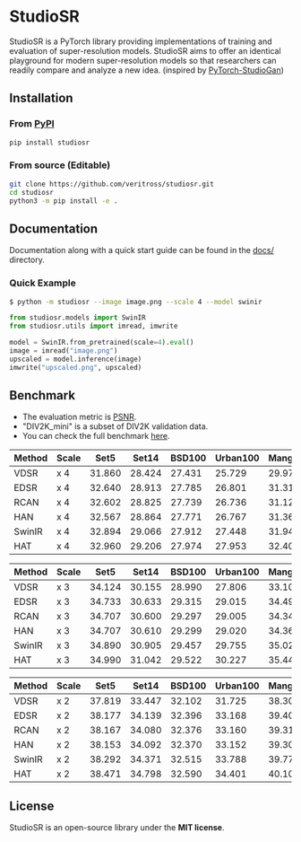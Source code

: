 # StudioSR
StudioSR is a PyTorch library providing implementations of training and evaluation of super-resolution models. StudioSR aims to offer an identical playground for modern super-resolution models so that researchers can readily compare and analyze a new idea. (inspired by [PyTorch-StudioGan](https://github.com/POSTECH-CVLab/PyTorch-StudioGAN))


## Installation

### From [PyPI](https://pypi.org/project/studiosr/)
```bash
pip install studiosr
```

### From source (Editable)
```bash
git clone https://github.com/veritross/studiosr.git
cd studiosr
python3 -m pip install -e .
```


## Documentation
Documentation along with a quick start guide can be found in the [docs/](./docs/) directory.

### Quick Example

```bash
$ python -m studiosr --image image.png --scale 4 --model swinir
```

```python
from studiosr.models import SwinIR
from studiosr.utils import imread, imwrite

model = SwinIR.from_pretrained(scale=4).eval()
image = imread("image.png")
upscaled = model.inference(image)
imwrite("upscaled.png", upscaled)
```


## Benchmark
- The evaluation metric is [PSNR](https://en.wikipedia.org/wiki/Peak_signal-to-noise_ratio).
- "DIV2K_mini" is a subset of DIV2K validation data.
- You can check the full benchmark [here](./docs/benchmark.md).

| Method | Scale | Set5   | Set14  | BSD100 | Urban100 | Manga109 | DIV2K_mini | Train |
| ------ | ----- | ------ | ------ | ------ | -------- | -------- | ---------- | -------- |
| VDSR   | x 4   | 31.860 | 28.424 | 27.431 | 25.729   | 29.973   | 34.188     | DF2K     |
| EDSR   | x 4   | 32.640 | 28.913 | 27.785 | 26.801   | 31.318   | 34.873     | DF2K     |
| RCAN   | x 4   | 32.602 | 28.825 | 27.739 | 26.736   | 31.127   | 34.916     | DIV2K    |
| HAN    | x 4   | 32.567 | 28.864 | 27.771 | 26.767   | 31.364   | 34.906     | DIV2K    |
| SwinIR | x 4   | 32.894 | 29.066 | 27.912 | 27.448   | 31.947   | 35.151     | DF2K     |
| HAT    | x 4   | 32.960 | 29.206 | 27.974 | 27.953   | 32.409   | 35.358     | DF2K     |

| Method | Scale | Set5   | Set14  | BSD100 | Urban100 | Manga109 | DIV2K_mini | Train |
| ------ | ----- | ------ | ------ | ------ | -------- | -------- | ---------- | -------- |
| VDSR   | x 3   | 34.124 | 30.155 | 28.990 | 27.806   | 33.109   | 30.338     | DF2K     |
| EDSR   | x 3   | 34.733 | 30.633 | 29.315 | 29.015   | 34.491   | 31.015     | DF2K     |
| RCAN   | x 3   | 34.707 | 30.600 | 29.297 | 29.005   | 34.340   | 31.033     | DIV2K    |
| HAN    | x 3   | 34.707 | 30.610 | 29.299 | 29.020   | 34.368   | 31.041     | DIV2K    |
| SwinIR | x 3   | 34.890 | 30.905 | 29.457 | 29.755   | 35.029   | 31.292     | DF2K     |
| HAT    | x 3   | 34.990 | 31.042 | 29.522 | 30.227   | 35.444   | 31.444     | DF2K     |

| Method | Scale | Set5   | Set14  | BSD100 | Urban100 | Manga109 | DIV2K_mini | Train |
| ------ | ----- | ------ | ------ | ------ | -------- | -------- | ---------- | -------- |
| VDSR   | x 2   | 37.819 | 33.447 | 32.102 | 31.725   | 38.308   | 28.331     | DF2K     |
| EDSR   | x 2   | 38.177 | 34.139 | 32.396 | 33.168   | 39.407   | 28.973     | DF2K     |
| RCAN   | x 2   | 38.167 | 34.080 | 32.376 | 33.160   | 39.310   | 28.932     | DIV2K    |
| HAN    | x 2   | 38.153 | 34.092 | 32.370 | 33.152   | 39.307   | 28.977     | DIV2K    |
| SwinIR | x 2   | 38.292 | 34.371 | 32.515 | 33.788   | 39.773   | 29.233     | DF2K     |
| HAT    | x 2   | 38.471 | 34.798 | 32.590 | 34.401   | 40.102   | 29.357     | DF2K     |

## License
StudioSR is an open-source library under the **MIT license**. 
